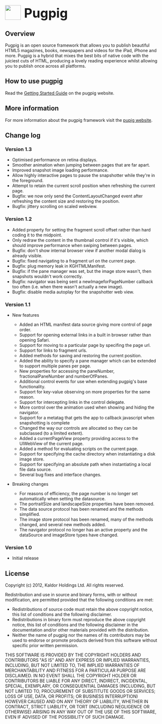 <h1><img src="http://pugpig.com/img/ppsmall.png" width="52" height="48" style="vertical-align:top;"/><span style="font-size:150%;margin-left:0.25em;">Pugpig</span></h1>

Overview
--------

Pugpig is an open source framework that allows you to publish beautiful HTML5 magazines, books, newspapers and videos for the iPad, iPhone and more. Pugpig is a hybrid that mixes the best bits of native code with the juiciest cuts of HTML, producing a lovely reading experience whilst allowing you to publish once across all platforms.

How to use pugpig
-----------------

Read the [Getting Started Guide][2] on the pugpig website.

More information
----------------

For more information about the pugpig framework visit the [pupig website][1].

Change log
----------

### Version 1.3 ###

  * Optimised performance on retina displays.
  * Smoother animation when jumping between pages that are far apart.
  * Improved snapshot image loading performance.
  * Allow highly interactive pages to pause the snapshotter while they're in the foreground. 
  * Attempt to retain the current scroll position when refreshing the current page.
  * Bugfix: we now only send the ContentLayoutChanged event after refreshing the content size and restoring the position.
  * Bugfix: jittery scrolling on scaled webview.

### Version 1.2 ###

  * Added property for setting the fragment scroll offset rather than hard coding it to the midpoint.
  * Only redraw the content in the thumbnail control if it's visible, which should improve performance when swiping between pages.
  * Bugfix: don't show internal browser view if another modal dialog is already visible.
  * Bugfix: fixed navigating to a fragment url on the current page.
  * Bugfix: plug memory leak in KGHTMLManifest.
  * Bugfix: if the pane manager was set, but the image store wasn't, then snapshots wouldn't work correctly.
  * Bugfix: navigator was being sent a newImageforPageNumber callback too often (i.e. when there wasn't actually a new image).
  * Bugfix: disable media autoplay for the snapshotter web view.

### Version 1.1 ###

* New features

  * Added an HTML manifest data source giving more control of page order.
  * Support for opening external links in a built in browser rather than opening Safari.
  * Support for moving to a particular page by specifing the page url.
  * Support for links to fragment urls.
  * Added methods for saving and restoring the current position.
  * Added the ability to specify a pane manager which can be extended to support multiple panes per page.
  * New properties for accessing the paneNumber, fractionalPaneNumber and numberOfPanes.
  * Additional control events for use when extending pugpig's base functionality.
  * Support for key-value observing on more properties for the same reason.
  * Support for intercepting links in the control delegate.
  * More control over the animation used when showing and hiding the navigator.
  * Support for a metatag that gets the app to callback javascript when snapshotting is complete
  * Changed the way our controls are allocated so they can be subclassed (to a limited extent).
  * Added a currentPageView property providing access to the UIWebView of the current page.
  * Added a method for evaluating scripts on the current page.
  * Support for specifying the cache directory when instantiating a disk image store.
  * Support for specifying an absolute path when instantiating a local file data source.
  * Several bug fixes and interface changes.

* Breaking changes

  * For reasons of efficiency, the page number is no longer set automatically when setting the datasource.
  * The portraitSize and landscapeSize properties have been removed.
  * The data source protocol has been renamed and the methods simplified.
  * The image store protocol has been renamed, many of the methods changed, and several new methods added.
  * The navigator protocol no longer has an active property and the dataSource and imageStore types have changed.

### Version 1.0 ###

  * Initial release

License
-------

Copyright (c) 2012, Kaldor Holdings Ltd.
All rights reserved.

Redistribution and use in source and binary forms, with or without modification, are permitted provided that the following conditions are met:

  * Redistributions of source code must retain the above copyright notice, this list of conditions and the following disclaimer.
  * Redistributions in binary form must reproduce the above copyright notice, this list of conditions and the following disclaimer in the documentation and/or other materials provided with the distribution.
  * Neither the name of pugpig nor the names of its contributors may be used to endorse or promote products derived from this software without specific prior written permission.

THIS SOFTWARE IS PROVIDED BY THE COPYRIGHT HOLDERS AND CONTRIBUTORS "AS IS" AND ANY EXPRESS OR IMPLIED WARRANTIES, INCLUDING, BUT NOT LIMITED TO, THE IMPLIED WARRANTIES OF MERCHANTABILITY AND FITNESS FOR A PARTICULAR PURPOSE ARE DISCLAIMED. IN NO EVENT SHALL THE COPYRIGHT HOLDER OR CONTRIBUTORS BE LIABLE FOR ANY DIRECT, INDIRECT, INCIDENTAL, SPECIAL, EXEMPLARY, OR CONSEQUENTIAL DAMAGES (INCLUDING, BUT NOT LIMITED TO, PROCUREMENT OF SUBSTITUTE GOODS OR SERVICES; LOSS OF USE, DATA, OR PROFITS; OR BUSINESS INTERRUPTION) HOWEVER CAUSED AND ON ANY THEORY OF LIABILITY, WHETHER IN CONTRACT, STRICT LIABILITY, OR TORT (INCLUDING NEGLIGENCE OR OTHERWISE) ARISING IN ANY WAY OUT OF THE USE OF THIS SOFTWARE, EVEN IF ADVISED OF THE POSSIBILITY OF SUCH DAMAGE.


  [1]: http://pugpig.com/
  [2]: http://pugpig.com/docs_getstarted

